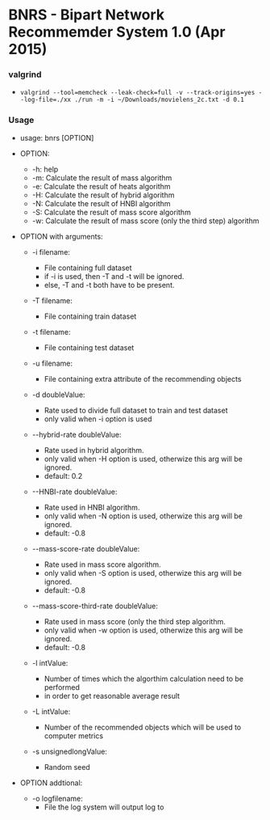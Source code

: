 # BNRS - Bipart Network Recommemder System 1.0 (Apr 2015)

### valgrind
* `valgrind --tool=memcheck --leak-check=full -v --track-origins=yes --log-file=./xx ./run -m -i ~/Downloads/movielens_2c.txt -d 0.1`

### Usage
* usage: bnrs [OPTION]

* OPTION:
	* -h:  help
	* -m:  Calculate the result of mass algorithm
	* -e:  Calculate the result of heats algorithm
	* -H:  Calculate the result of hybrid algorithm
	* -N:  Calculate the result of HNBI algorithm
	* -S:  Calculate the result of mass score algorithm
	* -w:  Calculate the result of mass score (only the third step) algorithm

* OPTION with arguments:
	* -i filename:
		* File containing full dataset
		* if -i is used, then -T and -t will be ignored.
		* else, -T and -t both have to be present.
	
	* -T filename:
		* File containing train dataset
	
	* -t filename:
		* File containing test dataset
	
	* -u filename:  
		* File containing extra attribute of the recommending objects
	
	* -d doubleValue:  
		* Rate used to divide full dataset to train and test dataset
		* only valid when -i option is used
	
	* --hybrid-rate doubleValue:  
		* Rate used in hybrid algorithm.
		* only valid when -H option is used, otherwize this arg will be ignored.
		* default: 0.2
	
	* --HNBI-rate doubleValue:  
		* Rate used in HNBI algorithm.
		* only valid when -N option is used, otherwize this arg will be ignored.
		* default: -0.8
	
	* --mass-score-rate doubleValue:  
		* Rate used in mass score algorithm.
		* only valid when -S option is used, otherwize this arg will be ignored.
		* default: -0.8
	
	* --mass-score-third-rate doubleValue:  
		* Rate used in mass score (only the third step algorithm.
		* only valid when -w option is used, otherwize this arg will be ignored.
		* default: -0.8
	
	* -l intValue:  
		* Number of times which the algorthim calculation need to be performed
		* in order to get reasonable average result
	
	* -L intValue:  
		* Number of the recommended objects which will be used to computer metrics
	
	* -s unsignedlongValue: 
		* Random seed
	
* OPTION addtional:
	* -o logfilename:
    	* File the log system will output log to
